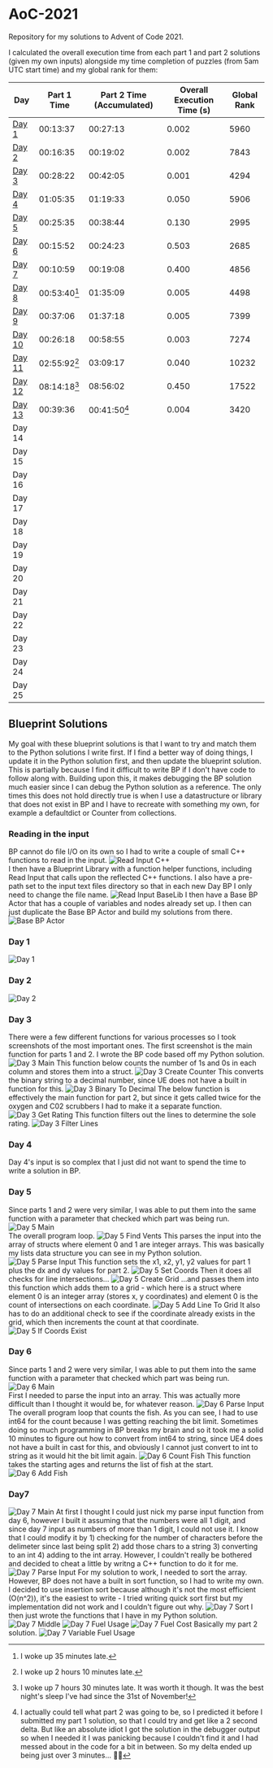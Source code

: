 # AoC-2021

Repository for my solutions to Advent of Code 2021. 

I calculated the overall execution time from each part 1 and part 2 solutions (given my own inputs) alongside my time completion of puzzles (from 5am UTC start time) and my global rank for them:

Day | Part 1 Time | Part 2 Time (Accumulated) | Overall Execution Time (s) | Global Rank
--- | ----------- | ------------------------- | -------------------------- | -----------
[Day 1](https://github.com/JWaters02/AoC-2021/blob/main/Python/Day1.py) | 00:13:37 | 00:27:13 | 0.002 | 5960
[Day 2](https://github.com/JWaters02/AoC-2021/blob/main/Python/Day2.py) | 00:16:35 | 00:19:02 | 0.002 | 7843
[Day 3](https://github.com/JWaters02/AoC-2021/blob/main/Python/Day3.py) | 00:28:22 | 00:42:05 | 0.001 | 4294
[Day 4](https://github.com/JWaters02/AoC-2021/blob/main/Python/Day4.py) | 01:05:35 | 01:19:33 | 0.050 | 5906
[Day 5](https://github.com/JWaters02/AoC-2021/blob/main/Python/Day5.py) | 00:25:35 | 00:38:44 | 0.130 | 2995
[Day 6](https://github.com/JWaters02/AoC-2021/blob/main/Python/Day6.py) | 00:15:52 | 00:24:23 | 0.503 | 2685
[Day 7](https://github.com/JWaters02/AoC-2021/blob/main/Python/Day7.py) | 00:10:59 | 00:19:08 | 0.400 | 4856
[Day 8](https://github.com/JWaters02/AoC-2021/blob/main/Python/Day8.py) | 00:53:40[^1] | 01:35:09 | 0.005 | 4498
[Day 9](https://github.com/JWaters02/AoC-2021/blob/main/Python/Day9.py) | 00:37:06 | 01:37:18 | 0.005 | 7399
[Day 10](https://github.com/JWaters02/AoC-2021/blob/main/Python/Day10.py) | 00:26:18 | 00:58:55 | 0.003 | 7274
[Day 11](https://github.com/JWaters02/AoC-2021/blob/main/Python/Day11.py) | 02:55:92[^2] | 03:09:17 | 0.040 | 10232
[Day 12](https://github.com/JWaters02/AoC-2021/blob/main/Python/Day12.py) | 08:14:18[^3] | 08:56:02 | 0.450 | 17522
[Day 13](https://github.com/JWaters02/AoC-2021/blob/main/Python/Day13.py) | 00:39:36 | 00:41:50[^4] | 0.004 | 3420
Day 14 |  |  |  | 
Day 15 |  |  |  | 
Day 16 |  |  |  | 
Day 17 |  |  |  | 
Day 18 |  |  |  | 
Day 19 |  |  |  | 
Day 20 |  |  |  | 
Day 21 |  |  |  | 
Day 22 |  |  |  | 
Day 23 |  |  |  | 
Day 24 |  |  |  | 
Day 25 |  |  |  |  

[^1]: I woke up 35 minutes late.
[^2]: I woke up 2 hours 10 minutes late.
[^3]: I woke up 7 hours 30 minutes late. It was worth it though. It was the best night's sleep I've had since the 31st of November!
[^4]: I actually could tell what part 2 was going to be, so I predicted it before I submitted my part 1 solution, so that I could try and get like a 2 second delta. But like an absolute idiot I got the solution in the debugger output so when I needed it I was panicking because I couldn't find it and I had messed about in the code for a bit in between. So my delta ended up being just over 3 minutes... 🤦‍♂️

## Blueprint Solutions
My goal with these blueprint solutions is that I want to try and match them to the Python solutions I write first. If I find a better way of doing things, I update it in the Python solution first, and then update the blueprint solution. This is partially because I find it difficult to write BP if I don't have code to follow along with. Building upon this, it makes debugging the BP solution much easier since I can debug the Python solution as a reference. The only times this does not hold directly true is when I use a datastructure or library that does not exist in BP and I have to recreate with something my own, for example a defaultdict or Counter from collections.
### Reading in the input
BP cannot do file I/O on its own so I had to write a couple of small C++ functions to read in the input.
![Read Input C++](https://github.com/JWaters02/AoC-2021/blob/71b4748523fedc471236bfe92ee61b2a52047428/BP%20Solutions/ReadInput-CPP.png)<br>
I then have a Blueprint Library with a function helper functions, including Read Input that calls upon the reflected C++ functions. I also have a pre-path set to the input text files directory so that in each new Day BP I only need to change the file name.
![Read Input BaseLib](https://github.com/JWaters02/AoC-2021/blob/71b4748523fedc471236bfe92ee61b2a52047428/BP%20Solutions/ReadInput-BaseLib.png)
I then have a Base BP Actor that has a couple of variables and nodes already set up. I then can just duplicate the Base BP Actor and build my solutions from there.
![Base BP Actor](https://github.com/JWaters02/AoC-2021/blob/42041b80a35c83fa3429c0b7baf8941574c8d97f/BP%20Solutions/BaseBP.png)
### Day 1
![Day 1](https://github.com/JWaters02/AoC-2021/blob/b031097fba6b9ebfc6a603df9f25ff59810732cd/BP%20Solutions/Day1.png)
### Day 2
![Day 2](https://github.com/JWaters02/AoC-2021/blob/b031097fba6b9ebfc6a603df9f25ff59810732cd/BP%20Solutions/Day2.png)
### Day 3
There were a few different functions for various processes so I took screenshots of the most important ones. The first screenshot is the main function for parts 1 and 2. I wrote the BP code based off my Python solution.
![Day 3 Main](https://github.com/JWaters02/AoC-2021/blob/b031097fba6b9ebfc6a603df9f25ff59810732cd/BP%20Solutions/Day3-Main.png)
This function below counts the number of 1s and 0s in each column and stores them into a struct.
![Day 3 Create Counter](https://github.com/JWaters02/AoC-2021/blob/b031097fba6b9ebfc6a603df9f25ff59810732cd/BP%20Solutions/Day3-CreateCounter.png)
This converts the binary string to a decimal number, since UE does not have a built in function for this.
![Day 3 Binary To Decimal](https://github.com/JWaters02/AoC-2021/blob/b031097fba6b9ebfc6a603df9f25ff59810732cd/BP%20Solutions/Day3-BinToDec.png)
The below function is effectively the main function for part 2, but since it gets called twice for the oxygen and C02 scrubbers I had to make it a separate function.
![Day 3 Get Rating](https://github.com/JWaters02/AoC-2021/blob/b031097fba6b9ebfc6a603df9f25ff59810732cd/BP%20Solutions/Day3-GetRating.png)
This function filters out the lines to determine the sole rating.
![Day 3 Filter Lines](https://github.com/JWaters02/AoC-2021/blob/b031097fba6b9ebfc6a603df9f25ff59810732cd/BP%20Solutions/Day3-FilterLines.png)
### Day 4
Day 4's input is so complex that I just did not want to spend the time to write a solution in BP.
### Day 5
Since parts 1 and 2 were very similar, I was able to put them into the same function with a parameter that checked which part was being run.<br>
![Day 5 Main](https://github.com/JWaters02/AoC-2021/blob/c6495bfba780c18a8f25fcf05df4752fe9ca6d19/BP%20Solutions/Day5-Main.png)<br>
The overall program loop.
![Day 5 Find Vents](https://github.com/JWaters02/AoC-2021/blob/c6495bfba780c18a8f25fcf05df4752fe9ca6d19/BP%20Solutions/Day5-FindVents.png)
This parses the input into the array of structs where element 0 and 1 are integer arrays. This was basically my lists data structure you can see in my Python solution.
![Day 5 Parse Input](https://github.com/JWaters02/AoC-2021/blob/c6495bfba780c18a8f25fcf05df4752fe9ca6d19/BP%20Solutions/Day5-ParseInput.png)
This function sets the x1, x2, y1, y2 values for part 1 plus the dx and dy values for part 2.
![Day 5 Set Coords](https://github.com/JWaters02/AoC-2021/blob/c6495bfba780c18a8f25fcf05df4752fe9ca6d19/BP%20Solutions/Day5-SetCoords.png)
Then it does all checks for line intersections...
![Day 5 Create Grid](https://github.com/JWaters02/AoC-2021/blob/c6495bfba780c18a8f25fcf05df4752fe9ca6d19/BP%20Solutions/Day5-CreateGrid.png)
...and passes them into this function which adds them to a grid - which here is a struct where element 0 is an integer array (stores x, y coordinates) and element 0 is the count of intersections on each coordinate.
![Day 5 Add Line To Grid](https://github.com/JWaters02/AoC-2021/blob/c6495bfba780c18a8f25fcf05df4752fe9ca6d19/BP%20Solutions/Day5-AddLineToGrid.png)
It also has to do an additional check to see if the coordinate already exists in the grid, which then increments the count at that coordinate.
![Day 5 If Coords Exist](https://github.com/JWaters02/AoC-2021/blob/c6495bfba780c18a8f25fcf05df4752fe9ca6d19/BP%20Solutions/Day5-IfCoordsExist.png)
### Day 6
Since parts 1 and 2 were very similar, I was able to put them into the same function with a parameter that checked which part was being run.<br>
![Day 6 Main](https://github.com/JWaters02/AoC-2021/blob/52e4e7cbada8c024f19b26ff7ff90784b1c78954/BP%20Solutions/Day6-Main.png)<br>
First I needed to parse the input into an array. This was actually more difficult than I thought it would be, for whatever reason.
![Day 6 Parse Input](https://github.com/JWaters02/AoC-2021/blob/52e4e7cbada8c024f19b26ff7ff90784b1c78954/BP%20Solutions/Day6-ParseInput.png)
The overall program loop that counts the fish. As you can see, I had to use int64 for the count because I was getting reaching the bit limit. Sometimes doing so much programming in BP breaks my brain and so it took me a solid 10 minutes to figure out how to convert from int64 to string, since UE4 does not have a built in cast for this, and obviously I cannot just convert to int to string as it would hit the bit limit again.
![Day 6 Count Fish](https://github.com/JWaters02/AoC-2021/blob/52e4e7cbada8c024f19b26ff7ff90784b1c78954/BP%20Solutions/Day6-CountFish.png)
This function takes the starting ages and returns the list of fish at the start.
![Day 6 Add Fish](https://github.com/JWaters02/AoC-2021/blob/52e4e7cbada8c024f19b26ff7ff90784b1c78954/BP%20Solutions/Day6-AddFish.png)
### Day7
![Day 7 Main](https://github.com/JWaters02/AoC-2021/blob/dcaceab56567af5d72b11abe93f59746877a7bcf/BP%20Solutions/Day7-Main.png)
At first I thought I could just nick my parse input function from day 6, however I built it assuming that the numbers were all 1 digit, and since day 7 input as numbers of more than 1 digit, I could not use it. I know that I could modify it by 1) checking for the number of characters before the delimeter since last being split 2) add those chars to a string 3) converting to an int 4) adding to the int array. However, I couldn't really be bothered and decided to cheat a little by writng a C++ function to do it for me.
![Day 7 Parse Input](https://github.com/JWaters02/AoC-2021/blob/dcaceab56567af5d72b11abe93f59746877a7bcf/BP%20Solutions/Day7-ParseInput.png)
For my solution to work, I needed to sort the array. However, BP does not have a built in sort function, so I had to write my own. I decided to use insertion sort because although it's not the most efficient (O(n^2)), it's the easiest to write - I tried writing quick sort first but my implementation did not work and I couldn't figure out why.
![Day 7 Sort](https://github.com/JWaters02/AoC-2021/blob/e9388e41de65c35bdaeb3e90791de6d46540336b/BP%20Solutions/Day7-Sort.png)
I then just wrote the functions that I have in my Python solution.
![Day 7 Middle](https://github.com/JWaters02/AoC-2021/blob/3984104fe7c1775f96dc6c66cf57f438f789199e/BP%20Solutions/Day7-Middle.png)
![Day 7 Fuel Usage](https://github.com/JWaters02/AoC-2021/blob/e9388e41de65c35bdaeb3e90791de6d46540336b/BP%20Solutions/Day7-FuelUsage.png)
![Day 7 Fuel Cost](https://github.com/JWaters02/AoC-2021/blob/3984104fe7c1775f96dc6c66cf57f438f789199e/BP%20Solutions/Day7-FuelCost.png)
Basically my part 2 solution.
![Day 7 Variable Fuel Usage](https://github.com/JWaters02/AoC-2021/blob/main/BP%20Solutions/Day7-VariableFuelUsage.png)